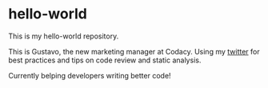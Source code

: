 # hello-world
This is my hello-world repository.

This is Gustavo, the new marketing manager at Codacy. 
Using my [twitter](https://twitter.com/Gsandec) for best practices and tips on code review and static analysis.

Currently belping developers writing better code!
